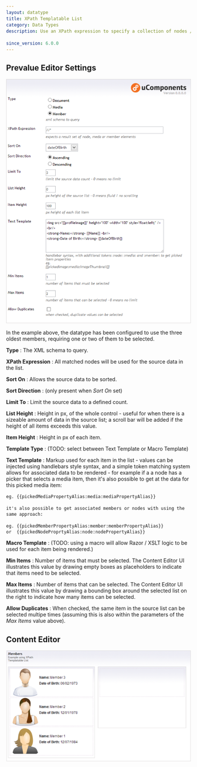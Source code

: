 ```yaml
---
layout: datatype
title: XPath Templatable List
category: Data Types
description: Use an XPath expression to specify a collection of nodes / media or members can be selected, this collection can be sorted and limited and the markup for each item defined by simple text template.

since_version: 6.0.0
---
```


## Prevalue Editor Settings

![Prevalue Editor](PreValueEditor.png)

In the example above, the datatype has been configured to use the three oldest members, requiring one or two of them to be selected.

**Type** : The XML schema to query.

**XPath Expression** : All matched nodes will be used for the source data in the list.

**Sort On** : Allows the source data to be sorted.

**Sort Direction** : (only present when _Sort On_ set)

**Limit To** : Limit the source data to a defined count.

**List Height** : Height in px, of the whole control - useful for when there is a sizeable amount of data in the source list; a scroll bar will be added if the height of all items exceeds this value.

**Item Height** : Height in px of each item.

**Template Type** : (TODO: select between Text Template or Macro Template)

**Text Template** : Markup used for each item in the list - values can be injected using handlebars style syntax, and a simple token matching system allows for associated data to be rendered - for example if a a node has a picker that selects a media item, then it's also possible to get at the data for this picked media item:

	eg. {{pickedMediaPropertyAlias:media:mediaPropertyAlias}}

	it's also possible to get associated members or nodes with using the same approach:

	eg. {{pickedMemberPropertyAlias:member:memberPropertyAlias}}
	or  {{pickedNodeProprtyAlias:node:nodePropertyAlias}}
	

**Macro Template** : (TODO: using a macro will allow Razor / XSLT logic to be used for each item being rendered.)

**Min Items** : Number of items that must be selected. The Content Editor UI illustrates this value by drawing empty boxes as placeholders to indicate that items need to be selected.

**Max Items** : Number of items that can be selected. The Content Editor UI illustrates this value by drawing a bounding box around the selected list on the right to indicate how many items can be selected.

**Allow Duplicates** : When checked, the same item in the source list can be selected multipe times (assuming this is also within the parameters of the _Max Items_ value above).

## Content Editor

![Content Editor](DataEditor.png)
